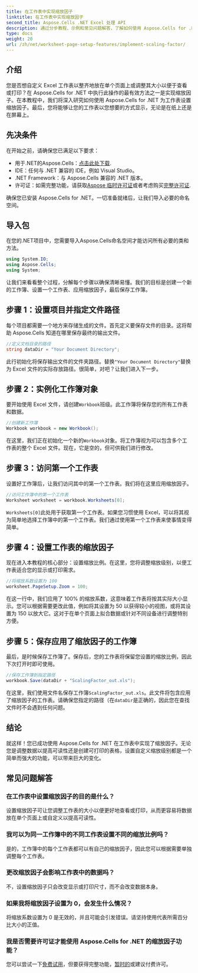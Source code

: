 ```yaml
---
title: 在工作表中实现缩放因子
linktitle: 在工作表中实现缩放因子
second_title: Aspose.Cells .NET Excel 处理 API
description: 通过分步教程、示例和常见问题解答，了解如何使用 Aspose.Cells for .NET 在工作表中应用缩放因子。非常适合无缝缩放。
type: docs
weight: 20
url: /zh/net/worksheet-page-setup-features/implement-scaling-factor/
---
```

## 介绍

您是否想自定义 Excel 工作表以整齐地放在单个页面上或调整其大小以便于查看或打印？在 Aspose.Cells for .NET 中执行此操作的最有效方法之一是实现缩放因子。在本教程中，我们将深入研究如何使用 Aspose.Cells for .NET 为工作表设置缩放因子。最后，您将能够让您的工作表以您想要的方式显示，无论是在纸上还是在屏幕上。

## 先决条件

在开始之前，请确保您已满足以下要求：

- 用于.NET的Aspose.Cells：[点击此处下载](https://releases.aspose.com/cells/net/).
- IDE：任何与 .NET 兼容的 IDE，例如 Visual Studio。
- .NET Framework：与 Aspose.Cells 兼容的 .NET 版本。
- 许可证：如需完整功能，请获取[Aspose 临时许可证](https://purchase.aspose.com/temporary-license/)或者考虑购买[完整许可证](https://purchase.aspose.com/buy).

确保您已安装 Aspose.Cells for .NET。一切准备就绪后，让我们导入必要的命名空间。


## 导入包

在您的.NET项目中，您需要导入Aspose.Cells命名空间才能访问所有必要的类和方法。

```csharp
using System.IO;
using Aspose.Cells;
using System;
```

让我们来看看整个过程，分解每个步骤以确保清晰易懂。我们的目标是创建一个新的工作簿、设置一个工作表、应用缩放因子，最后保存工作簿。 

## 步骤 1：设置项目并指定文件路径

每个项目都需要一个地方来存储生成的文件。首先定义要保存文件的目录。这将帮助 Aspose.Cells 知道在哪里保存最终的输出文件。

```csharp
//定义文档目录的路径
string dataDir = "Your Document Directory";
```


此行初始化将保存输出文件的文件夹路径。替换`"Your Document Directory"`替换为 Excel 文件的实际存放路径。很简单，对吧？让我们进入下一步。


## 步骤 2：实例化工作簿对象

要开始使用 Excel 文件，请创建`Workbook`班级。此工作簿将保存您的所有工作表和数据。

```csharp
//创建新工作簿
Workbook workbook = new Workbook();
```


在这里，我们正在初始化一个新的`Workbook`对象。将工作簿视为可以包含多个工作表的整个 Excel 文件。现在，它是空的，但可供我们进行修改。


## 步骤 3：访问第一个工作表

设置好工作簿后，让我们访问其中的第一个工作表。我们将在这里应用缩放因子。

```csharp
//访问工作簿中的第一个工作表
Worksheet worksheet = workbook.Worksheets[0];
```


`Worksheets[0]`此处用于获取第一个工作表。如果您习惯使用 Excel，可以将其视为简单地选择工作簿中的第一个工作表。我们通过使用第一个工作表来使事情变得简单。


## 步骤 4：设置工作表的缩放因子

现在进入本教程的核心部分：设置缩放比例。在这里，您将调整缩放级别，以便工作表适合您的显示或打印需求。

```csharp
//将缩放系数设置为 100
worksheet.PageSetup.Zoom = 100;
```


在这一行中，我们应用了 100% 的缩放系数，这意味着工作表将按其实际大小显示。您可以根据需要更改此值，例如将其设置为 50 以获得较小的视图，或将其设置为 150 以放大它。这对于在单个页面上拟合数据或针对不同设备进行调整特别方便。


## 步骤 5：保存应用了缩放因子的工作簿

最后，是时候保存工作簿了。保存后，您的工作表将保留您设置的缩放比例，因此下次打开时即可使用。

```csharp
//保存工作簿到指定路径
workbook.Save(dataDir + "ScalingFactor_out.xls");
```


在这里，我们使用文件名保存工作簿`ScalingFactor_out.xls`。此文件将包含应用了缩放因子的工作表。请确保您指定的路径（在`dataDir`是正确的，因此您在查找文件时不会遇到任何问题。


## 结论

就这样！您已成功使用 Aspose.Cells for .NET 在工作表中实现了缩放因子。无论您是调整数据以提高可读性还是创建可打印的表格，设置自定义缩放级别都是一个简单而强大的功能，可以带来巨大的变化。

## 常见问题解答

### 在工作表中设置缩放因子的目的是什么？  
设置缩放因子可让您调整工作表的大小以便更好地查看或打印，从而更容易将数据放在单个页面上或自定义以提高可读性。

### 我可以为同一工作簿中的不同工作表设置不同的缩放比例吗？  
是的，工作簿中的每个工作表都可以有自己的缩放因子，因此您可以根据需要单独调整每个工作表。

### 更改缩放因子会影响工作表中的数据吗？  
不，设置缩放因子只会改变显示或打印尺寸，而不会改变数据本身。

### 如果我将缩放因子设置为 0，会发生什么情况？  
将缩放系数设置为 0 是无效的，并且可能会引发错误。请坚持使用代表所需百分比大小的正值。

### 我是否需要许可证才能使用 Aspose.Cells for .NET 的缩放因子功能？  
您可以尝试一下[免费试用](https://releases.aspose.com/)，但要获得完整功能，[暂时的](https://purchase.aspose.com/temporary-license/)或建议付费许可。
